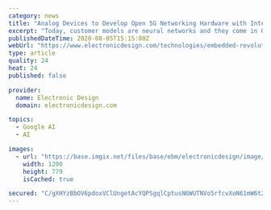 ```yaml
---
category: news
title: "Analog Devices to Develop Open 5G Networking Hardware with Intel"
excerpt: "Today, customer models are neural networks and they come in Open Neural Network Exchange (ONNX ) or TensorFlow Lite open-source formats. Software takes these neural networks and applies algorithms to configure the interconnect and write state machines that ..."
publishedDateTime: 2020-08-05T15:15:00Z
webUrl: "https://www.electronicdesign.com/technologies/embedded-revolution/article/21138389/analog-devices-to-develop-open-5g-networking-hardware-with-intel"
type: article
quality: 24
heat: 24
published: false

provider:
  name: Electronic Design
  domain: electronicdesign.com

topics:
  - Google AI
  - AI

images:
  - url: "https://base.imgix.net/files/base/ebm/electronicdesign/image/2020/08/dreamstime_xxl_153312818.5f2ac75c9eae3.png?auto=format&fit=max&w=1200"
    width: 1200
    height: 779
    isCached: true

secured: "C/gXHYzBbOV6pdoxVClUngetAcYQPSgqlCptusN6WUTNVo5rfcvXoN61mW6t2Kz81dA1dW8UBmaLxRiR3FoElXrl9bZNbkXoh4dRS132gohhdzwbj63ikEY5Ht8+b+NKQa7OGZjZGiLQFJ7SayzlOr6vBqS2+FA0QQNKsHksO1qA2MzevtTeevyScECpzLDfwl2xI5tq5+qUOba93UO8l0jcI5zdhqJ+KWUw8uFHupoaGt4gzpxOdExzvLU67Gb93rFdaviJInCekd/KzUrVgEvBiEs28bEoCtncpzkiPrR5xyLOoPZG1iITdguiSLlbJoKoeAw4OZdFGlegVzrhhQ==;YH7H6/wSS5Kr1xS5c9LtUw=="
---
```



